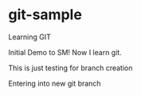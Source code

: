 # git-sample
Learning GIT

Initial Demo to SM!
Now I learn git.

This is just testing for branch creation

Entering into new git branch